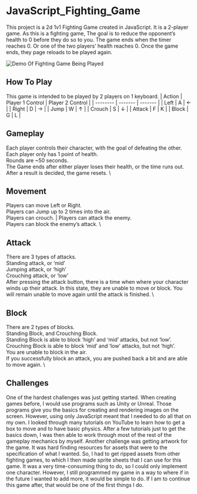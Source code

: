 # JavaScript_Fighting_Game
This project is a 2d 1v1 Fighting Game created in JavaScript. It is a 2-player game. As this is a fighting game, The goal is to reduce the opponent’s health to 0 before they do so to you. The game ends when the timer reaches 0. Or one of the two players’ health reaches 0. Once the game ends, they page reloads to be played again.

![Demo Of Fighting Game Being Played](/assets/Demo.gif)

## How To Play
This game is intended to be played by 2 players on 1 keyboard.
| Action    | Player 1 Control | Player 2 Control |
| -------- | ------- | ------- |
| Left | A | ← |
| Right | D | → |
| Jump | W | ↑ |
| Crouch | S | ↓ |
| Attack | F | K |
| Block | G | L |

## Gameplay
Each player controls their character, with the goal of defeating the other. \
Each player only has 1 point of health. \
Rounds are ~50 seconds. \
The Game ends after either player loses their health, or the time runs out. \
After a result is decided, the game resets. \
## Movement
Players can move Left or Right. \
Players can Jump up to 2 times into the air. \
Players can crouch. |
Players can attack the enemy. \
Players can block the enemy’s attack. \
## Attack
There are 3 types of attacks. \
Standing attack, or ‘mid’ \
Jumping attack, or ‘high’ \
Crouching attack, or ‘low’ \
After pressing the attack button, there is a time when where your character winds up their attack. In this state, they are unable to move or block. You will remain unable to move again until the attack is finished. \
## Block
There are 2 types of blocks. \
Standing Block, and Crouching Block. \
Standing Block is able to block ‘high’ and ‘mid’ attacks, but not ‘low’. \
Crouching Block is able to block ‘mid’ and ‘low’ attacks, but not ‘high’. \
You are unable to block in the air. \
If you successfully block an attack, you are pushed back a bit and are able to move again. \
## Challenges
One of the hardest challenges was just getting started. When creating games before, I would use programs such as Unity or Unreal. Those programs give you the basics for creating and rendering images on the screen. However, using only JavaScript meant that I needed to do all that on my own. I looked through many tutorials on YouTube to learn how to get a box to move and to have basic physics.
After a few tutorials just to get the basics down, I was then able to work through most of the rest of the gameplay mechanics by myself. Another challenge was getting artwork for the game. It was hard finding resources for assets that were to the specification of what I wanted. So, I had to get ripped assets from other fighting games, to which I then made sprite sheets that I can use
for this game. It was a very time-consuming thing to do, so I could only implement
one character. However, I still programmed my game in a way to where if in the
future I wanted to add more, it would be simple to do. If I am to continue this
game after, that would be one of the first things I do.
